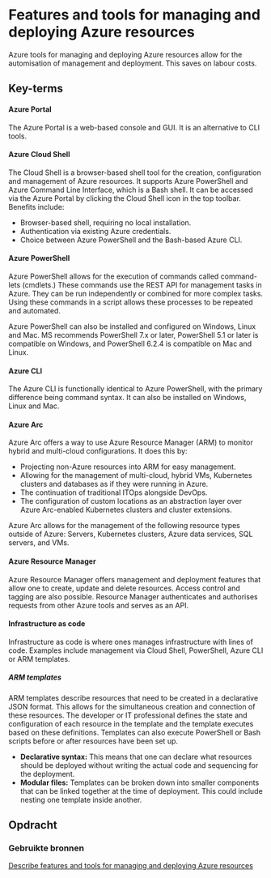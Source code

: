 # Features and tools for managing and deploying Azure resources
Azure tools for managing and deploying Azure resources allow for the automisation of management and deployment. This saves on labour costs.

## Key-terms
#### Azure Portal
The Azure Portal is a web-based console and GUI. It is an alternative to CLI tools.

#### Azure Cloud Shell
The Cloud Shell is a browser-based shell tool for the creation, configuration and management of Azure resources. It supports Azure PowerShell and Azure Command Line Interface, which is a Bash shell. It can be accessed via the Azure Portal by clicking the Cloud Shell icon in the top toolbar. Benefits include:
* Browser-based shell, requiring no local installation.
* Authentication via existing Azure credentials.
* Choice between Azure PowerShell and the Bash-based Azure CLI.

#### Azure PowerShell
Azure PowerShell allows for the execution of commands called command-lets (cmdlets.) These commands use the REST API for management tasks in Azure. They can be run independently or combined for more complex tasks. Using these commands in a script allows these processes to be repeated and automated.

Azure PowerShell can also be installed and configured on Windows, Linux and Mac. MS recommends PowerShell 7.x or later, PowerShell 5.1 or later is compatible on Windows, and PowerShell 6.2.4 is compatible on Mac and Linux.

#### Azure CLI
The Azure CLI is functionally identical to Azure PowerShell, with the primary difference being command syntax. It can also be installed on Windows, Linux and Mac.

#### Azure Arc
Azure Arc offers a way to use Azure Resource Manager (ARM) to monitor hybrid and multi-cloud configurations. It does this by:
* Projecting non-Azure resources into ARM for easy management.
* Allowing for the management of multi-cloud, hybrid VMs, Kubernetes clusters and databases as if they were running in Azure.
* The continuation of traditional ITOps alongside DevOps.
* The configuration of custom locations as an abstraction layer over Azure Arc-enabled Kubernetes clusters and cluster extensions.

Azure Arc allows for the management of the following resource types outside of Azure: Servers, Kubernetes clusters, Azure data services, SQL servers, and VMs.

#### Azure Resource Manager
Azure Resource Manager offers management and deployment features that allow one to create, update and delete resources. Access control and tagging are also possible. Resource Manager authenticates and authorises requests from other Azure tools and serves as an API. 

#### Infrastructure as code
Infrastructure as code is  where ones manages infrastructure with lines of code. Examples include management via Cloud Shell, PowerShell, Azure CLI or ARM templates.

##### ARM templates
ARM templates describe resources that need to be created in a declarative JSON format. This allows for the simultaneous creation and connection of these resources. The developer or IT professional defines the state and configuration of each resource in the template and the template executes based on these definitions. Templates can also execute PowerShell or Bash scripts before or after resources have been set up.

* **Declarative syntax:** This means that one can declare what resources should be deployed without writing the actual code and sequencing for the deployment.
* **Modular files:** Templates can be broken down into smaller components that can be linked together at the time of deployment. This could include nesting one template inside another.

## Opdracht
### Gebruikte bronnen
[Describe features and tools for managing and deploying Azure resources](https://learn.microsoft.com/en-us/training/modules/describe-features-tools-manage-deploy-azure-resources/)


